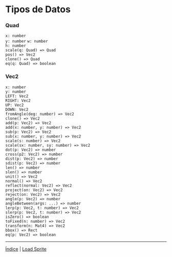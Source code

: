 # Tipos de Datos  

### **Quad**  
`x: number`  
`y: number`
`w: number`  
`h: number`  
`scale(q: Quad) => Quad`  
`pos() => Vec2`  
`clone() => Quad`  
`eq(q: Quad) => boolean`  

### **Vec2**  
`x: number`  
`y: number`  
`LEFT: Vec2`  
`RIGHT: Vec2`  
`UP: Vec2`  
`DOWN: Vec2`  
`fromAngle(deg: number) => Vec2`  
`clone() => Vec2`  
`add(p: Vec2) => Vec2`  
`add(x: number, y: number) => Vec2`  
`sub(p: Vec2) => Vec2`  
`sub(x: number, y: number) => Vec2`  
`scale(s: number) => Vec2`  
`scale(sx: number, sy: number) => Vec2`  
`dot(p: Vec2) => number`  
`cross(p2: Vec2) => number`  
`dist(p: Vec2) => number`  
`sdist(p: Vec2) => number`  
`len() => number`  
`slen() => number`  
`unit() => Vec2`  
`normal() => Vec2`  
`reflect(normal: Vec2) => Vec2`  
`project(on: Vec2) => Vec2`  
`reject(on: Vec2) => Vec2`  
`angle(p: Vec2) => number`  
`angleBetween(args: ...) => number`  
`lerp(p: Vec2, t: number) => Vec2`  
`slerp(p: Vec2, t: number) => Vec2`  
`isZero() => boolean`  
`toFixed(n: number) => Vec2`  
`transform(n: Mat4) => Vec2`  
`bbox() => Rect`  
`eq(p: Vec2) => boolean`  

---
[Índice](https://github.com/mishicoder/KaboomDoc-ES-/blob/main/doc/1.%20Introduccion/0.%20Indice.md) | [Load Sprite](https://github.com/mishicoder/KaboomDoc-ES-/blob/main/doc/2.%20Recursos/4.%20LoadSprite.md)
